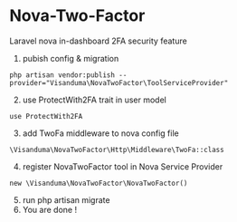 # Nova-Two-Factor
Laravel nova in-dashboard 2FA security feature

1. pubish config & migration

`` php artisan vendor:publish --provider="Visanduma\NovaTwoFactor\ToolServiceProvider" ``


2. use ProtectWith2FA trait in user model

`` use ProtectWith2FA ``

3. add TwoFa middleware to nova config file


`` \Visanduma\NovaTwoFactor\Http\Middleware\TwoFa::class ``

4. register NovaTwoFactor tool in Nova Service Provider

`` new \Visanduma\NovaTwoFactor\NovaTwoFactor() ``

5. run php artisan migrate
6. You are done !

